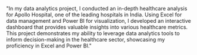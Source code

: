 "In my data analytics project, I conducted an in-depth healthcare analysis for Apollo Hospital, one of the leading hospitals in India. Using Excel for data management and Power BI for visualization, I developed an interactive dashboard that provides valuable insights into various healthcare metrics. This project demonstrates my ability to leverage data analytics tools to inform decision-making in the healthcare sector, showcasing my proficiency in Excel and Power BI."
